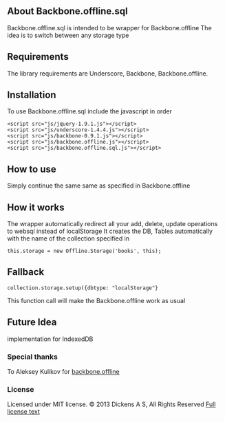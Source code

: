 ## About Backbone.offline.sql
Backbone.offline.sql is intended to be wrapper for Backbone.offline
The idea is to switch between any storage type

## Requirements

The library requirements are Underscore, Backbone, Backbone.offline.

## Installation

To use Backbone.offline.sql include the javascript in order
````
<script src="js/jquery-1.9.1.js"></script>
<script src="js/underscore-1.4.4.js"></script>
<script src="js/backbone-0.9.1.js"></script>
<script src="js/backbone.offline.js"></script>
<script src="js/backbone.offline.sql.js"></script>
````

## How to use

Simply continue the same same as specified in Backbone.offline

## How it works

The wrapper automatically redirect all your add, delete, update operations to websql instead of localStorage
It creates the DB, Tables automatically with the name of the collection specified in
````
this.storage = new Offline.Storage('books', this);
````

## Fallback

````
collection.storage.setup({dbtype: "localStorage"}
````

This function call will make the Backbone.offline work as usual

## Future Idea

implementation for IndexedDB

### Special thanks

To Aleksey Kulikov for [backbone.offline](https://raw.github.com/Ask11/backbone.offline)

### License

Licensed under MIT license. © 2013 Dickens A S, All Rights Reserved
[Full license text](https://github.com/dickensas/backbone.offline.sql/LICENSE)
